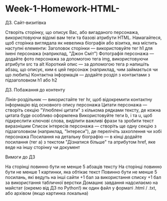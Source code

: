 # Week-1-Homework-HTML-
ДЗ. Сайт-визитiвка

Створіть сторінку, що описує Вас, або вигаданого персонажа, використовуючи відомі вам теги та базові атрибути HTML. Намагайтеся, щоб сторінка виглядала як невелика біографія або візитка, яка містить наступні елементи:
Заголовок сторінки — використовуйте тег h1 для імені персонажа (наприклад, "Джон Сміт")
Фотографія персонажа — додайте фото персонажа за допомогою тега img, використовуючи атрибути src та alt
Короткий опис — за допомогою тега p напишіть абзац, що описує, ким є цей персонаж (наприклад, чим займається чи що любить)
Контактна інформація — додайте розділ з контактами з підзаголовком h1 або h2

ДЗ. Побажання до контенту

Лінія-роздільник — використайте тег hr, щоб відокремити контактну інформацію від основного опису персонажа
Цитати персонажа — створіть секцію "Улюблені цитати" з кількома рядками тексту, де кожна цитата буде особливо оформлена
Використовуйте теги b, i та u, щоб підкреслити ключові слова, виділити важливі фрази та зробити текст виразнішим
Список інтересів персонажа — створіть ще одну секцію з підзаголовком (наприклад, "Інтереси"), де перелічіть захоплення чи хобі персонажа
Посилання на детальну біографію — в кінці додайте посилання (тег a) з текстом "Дізнатися більше" та атрибутом href, яке веде на іншу сторінку чи документ

Вимоги до ДЗ

На сторінці повинно бути не менше 5 абзаців тексту
На сторінці повинно бути не менше 1 картинки, яка обтікає текст
Повинно бути не менше 5 посилань, які ведуть на інші сайти
+1 бал за використання списку
+1 бал за використання табличної верстки
Домашнє завдання надсилаємо на майстат (окремо вiд ДЗ по Python!) як один файл у форматі .html / .txt, або архівом (якщо картинка локальна)
